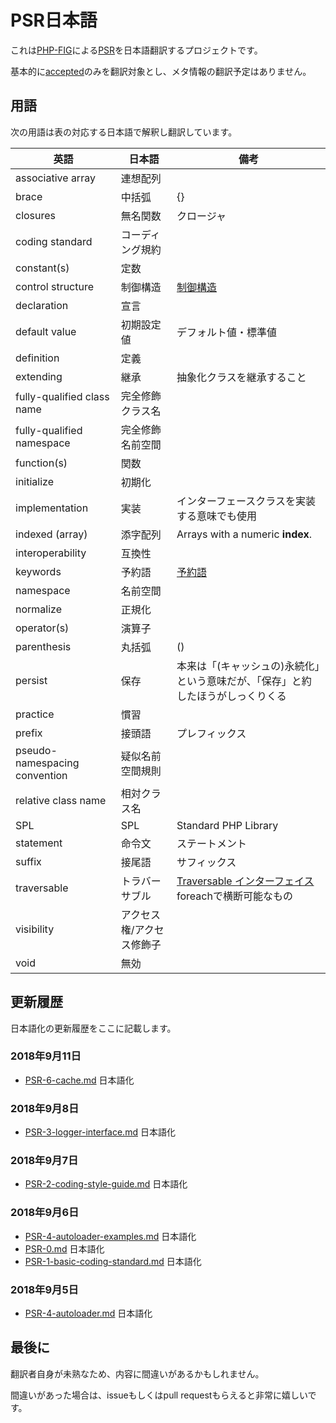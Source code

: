# PSR日本語

これは[PHP-FIG](https://www.php-fig.org/)による[PSR](https://github.com/php-fig/fig-standards)を日本語翻訳するプロジェクトです。

基本的に[accepted](https://github.com/php-fig/fig-standards/tree/master/accepted)のみを翻訳対象とし、メタ情報の翻訳予定はありません。

## 用語

次の用語は表の対応する日本語で解釈し翻訳しています。

| 英語 | 日本語 | 備考 |
|-|-|-|
| associative array | 連想配列 | |
| brace | 中括弧 | {} |
| closures | 無名関数 | クロージャ |
| coding standard | コーディング規約 | |
| constant(s) | 定数 | |
| control structure | 制御構造 | [制御構造](http://php.net/manual/ja/language.control-structures.php) |
| declaration | 宣言 | |
| default value | 初期設定値 | デフォルト値・標準値 |
| definition | 定義 | |
| extending | 継承 | 抽象化クラスを継承すること |
| fully-qualified class name | 完全修飾クラス名 | |
| fully-qualified namespace | 完全修飾名前空間 | |
| function(s) | 関数 | |
| initialize | 初期化 | |
| implementation | 実装 | インターフェースクラスを実装する意味でも使用 |
| indexed (array) | 添字配列 | Arrays with a numeric **index**. |
| interoperability | 互換性 | |
| keywords | 予約語 | [予約語](http://www.php.net/manual/ja/reserved.keywords.php) |
| namespace | 名前空間 | |
| normalize | 正規化 | |
| operator(s) | 演算子 | |
| parenthesis | 丸括弧 | () |
| persist | 保存 | 本来は「(キャッシュの)永続化」という意味だが、「保存」と約したほうがしっくりくる |
| practice | 慣習 |  |
| prefix | 接頭語 | プレフィックス |
| pseudo-namespacing convention | 疑似名前空間規則 | |
| relative class name | 相対クラス名 | |
| SPL | SPL | Standard PHP Library |
| statement | 命令文 | ステートメント |
| suffix | 接尾語 | サフィックス |
| traversable | トラバーサブル | [Traversable インターフェイス](http://php.net/manual/ja/class.traversable.php) foreachで横断可能なもの |
| visibility | アクセス権/アクセス修飾子 | |
| void | 無効 | |



## 更新履歴
[PSR-0.md]: https://github.com/sawarame/fig-standards-jp/blob/master/accepted/PSR-0.md
[PSR-1-basic-coding-standard.md]: https://github.com/sawarame/fig-standards-jp/blob/master/accepted/PSR-1-basic-coding-standard.md
[PSR-2-coding-style-guide.md]: https://github.com/sawarame/fig-standards-jp/blob/master/accepted/PSR-2-coding-style-guide.md
[PSR-3-logger-interface.md]: https://github.com/sawarame/fig-standards-jp/blob/master/accepted/PSR-3-logger-interface.md
[PSR-4-autoloader-examples.md]: https://github.com/sawarame/fig-standards-jp/blob/master/accepted/PSR-4-autoloader-examples.md
[PSR-4-autoloader.md]: https://github.com/sawarame/fig-standards-jp/blob/master/accepted/PSR-4-autoloader.md
[PSR-6-cache.md]: https://github.com/sawarame/fig-standards-jp/blob/master/accepted/PSR-6-cache.md

日本語化の更新履歴をここに記載します。

### 2018年9月11日
* [PSR-6-cache.md][] 日本語化

### 2018年9月8日
* [PSR-3-logger-interface.md][] 日本語化

### 2018年9月7日
* [PSR-2-coding-style-guide.md][] 日本語化

### 2018年9月6日
* [PSR-4-autoloader-examples.md][] 日本語化
* [PSR-0.md][] 日本語化
* [PSR-1-basic-coding-standard.md][] 日本語化

### 2018年9月5日
* [PSR-4-autoloader.md][] 日本語化


## 最後に

翻訳者自身が未熟なため、内容に間違いがあるかもしれません。

間違いがあった場合は、issueもしくはpull requestもらえると非常に嬉しいです。 

